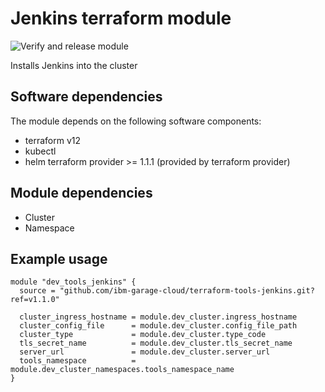 # Jenkins terraform module

![Verify and release module](https://github.com/ibm-garage-cloud/terraform-tools-jenkins/workflows/Verify%20and%20release%20module/badge.svg)

Installs Jenkins into the cluster

## Software dependencies

The module depends on the following software components:

- terraform v12
- kubectl
- helm terraform provider >= 1.1.1 (provided by terraform provider)

## Module dependencies

- Cluster
- Namespace

## Example usage

```hcl-terraform
module "dev_tools_jenkins" {
  source = "github.com/ibm-garage-cloud/terraform-tools-jenkins.git?ref=v1.1.0"

  cluster_ingress_hostname = module.dev_cluster.ingress_hostname
  cluster_config_file      = module.dev_cluster.config_file_path
  cluster_type             = module.dev_cluster.type_code
  tls_secret_name          = module.dev_cluster.tls_secret_name
  server_url               = module.dev_cluster.server_url
  tools_namespace          = module.dev_cluster_namespaces.tools_namespace_name
}
```

